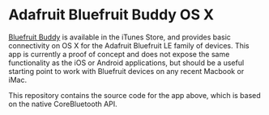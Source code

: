 # Adafruit Bluefruit Buddy OS X

[Bluefruit Buddy](https://itunes.apple.com/us/app/bluefruit-buddy/id1042412646?mt=12) is available in the iTunes Store, and provides basic connectivity on OS X for the Adafruit Bluefruit LE family of devices.  This app is currently a proof of concept and does not expose the same functionality as the iOS or Android applications, but should be a useful starting point to work with Bluefruit devices on any recent Macbook or iMac.

This repository contains the source code for the app above, which is based on the native CoreBluetooth API.
